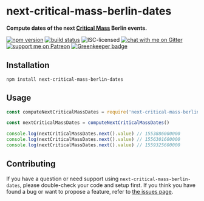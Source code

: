 # next-critical-mass-berlin-dates

**Compute dates of the next [Critical Mass](https://en.wikipedia.org/wiki/Critical_Mass_(cycling)) Berlin events.**

[![npm version](https://img.shields.io/npm/v/next-critical-mass-berlin-dates.svg)](https://www.npmjs.com/package/next-critical-mass-berlin-dates)
[![build status](https://api.travis-ci.org/derhuerst/next-critical-mass-berlin-dates.svg?branch=master)](https://travis-ci.org/derhuerst/next-critical-mass-berlin-dates)
![ISC-licensed](https://img.shields.io/github/license/derhuerst/next-critical-mass-berlin-dates.svg)
[![chat with me on Gitter](https://img.shields.io/badge/chat%20with%20me-on%20gitter-512e92.svg)](https://gitter.im/derhuerst)
[![support me on Patreon](https://img.shields.io/badge/support%20me-on%20patreon-fa7664.svg)](https://patreon.com/derhuerst) [![Greenkeeper badge](https://badges.greenkeeper.io/derhuerst/next-critical-mass-berlin-dates.svg)](https://greenkeeper.io/)


## Installation

```shell
npm install next-critical-mass-berlin-dates
```


## Usage

```js
const computeNextCriticalMassDates = require('next-critical-mass-berlin-dates')

const nextCriticalMassDates = computeNextCriticalMassDates()

console.log(nextCriticalMassDates.next().value) // 1553886000000
console.log(nextCriticalMassDates.next().value) // 1556301600000
console.log(nextCriticalMassDates.next().value) // 1559325600000
```


## Contributing

If you have a question or need support using `next-critical-mass-berlin-dates`, please double-check your code and setup first. If you think you have found a bug or want to propose a feature, refer to [the issues page](https://github.com/derhuerst/next-critical-mass-berlin-dates/issues).

